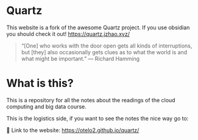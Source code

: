 # Quartz

This website is a fork of the awesome Quartz project. If you use obsidian you should check it out! https://quartz.jzhao.xyz/

> “[One] who works with the door open gets all kinds of interruptions, but [they] also occasionally gets clues as to what the world is and what might be important.” — Richard Hamming

# What is this?

This is a repository for all the notes about the readings of the cloud computing and big data course.

This is the logistics side, if you want to see the notes the nice way go to:

🔗 Link to the website: https://otelo2.github.io/quartz/